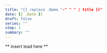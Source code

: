 ```yaml
---
title: "{{ replace .Name "-" " " | title }}"
date: {{ .Date }}
draft: false
series: ""
step: 1
summary: ""
---
```


** insert lead here **
